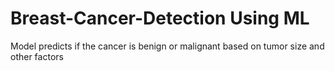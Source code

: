 # Breast-Cancer-Detection Using ML
Model predicts if the cancer is benign or malignant based on tumor size and other factors 
